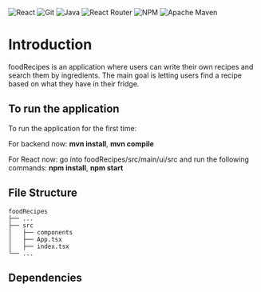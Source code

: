 ![React](https://img.shields.io/badge/react-%2320232a.svg?style=for-the-badge&logo=react&logoColor=%2361DAFB) ![Git](https://img.shields.io/badge/Git-F05032?style=for-the-badge&logo=git&logoColor=white) ![Java](https://img.shields.io/badge/java-%23ED8B00.svg?style=for-the-badge&logo=java&logoColor=white) ![React Router](https://img.shields.io/badge/React_Router-CA4245?style=for-the-badge&logo=react-router&logoColor=white) ![NPM](https://img.shields.io/badge/NPM-%23000000.svg?style=for-the-badge&logo=npm&logoColor=white) ![Apache Maven](https://img.shields.io/badge/Apache%20Maven-C71A36?style=for-the-badge&logo=Apache%20Maven&logoColor=white)

# Introduction
foodRecipes is an application where users can write their own recipes and search them by ingredients.
The main goal is letting users find a recipe based on what they have in their fridge.

## To run the application
To run the application for the first time:

For backend now:
**mvn install**, **mvn compile**

For React now:
go into foodRecipes/src/main/ui/src and run the following commands:
**npm install**, **npm start**

## File Structure
    foodRecipes
    ├── ...
    ├── src                    
    │   ├── components          
    │   ├── App.tsx            
    │   ├── index.tsx           
    └── ...
    
## Dependencies
